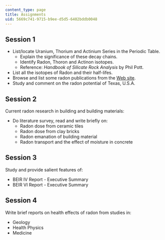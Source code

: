 ```yaml
---
content_type: page
title: Assignments
uid: 5669c741-9715-b9ee-d5d5-6402bddb0048
---
```


Session 1
---------

*   List/locate Uranium, Thorium and Actinium Series in the Periodic Table.
    *   Explain the significance of these decay chains.
    *   Identify Radon, Thoron and Actinon isotopes.
    *   Reference: _Handbook of Silicate Rock Analysis_ by Phil Pott.
*   List all the isotopes of Radon and their half-lifes.
*   Browse and list some radon publications from the [Web site](http://www.epa.gov/).
*   Study and comment on the radon potential of Texas, U.S.A.

Session 2
---------

Current radon research in building and building materials:

*   Do literature survey, read and write briefly on:
    *   Radon dose from ceramic tiles
    *   Radon dose from clay bricks
    *   Radon emanation of building material
    *   Radon transport and the effect of moisture in concrete

Session 3
---------

Study and provide salient features of:

*   BEIR IV Report - Executive Summary
*   BEIR VI Report - Executive Summary

Session 4
---------

Write brief reports on health effects of radon from studies in:

*   Geology
*   Health Physics
*   Medicine